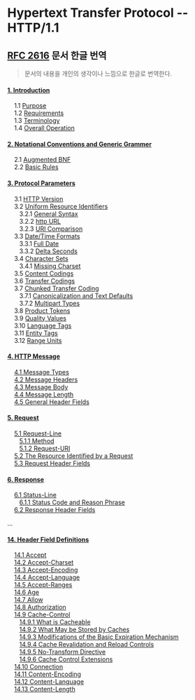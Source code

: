 # Hypertext Transfer Protocol -- HTTP/1.1 

## [RFC 2616](https://tools.ietf.org/html/rfc2616) 문서 한글 번역

> 문서의 내용을 개인의 생각이나 느낌으로 한글로 번역한다.

#### [1. Introduction](https://github.com/Study-Java-Together/study-http/blob/master/rfc-2616-HTTP1.1/ko/1.%20Introduction.md)

&nbsp;&nbsp;&nbsp; 1.1 [Purpose](https://github.com/Study-Java-Together/study-http/blob/master/rfc-2616-HTTP1.1/ko/1.1%20Purpose.md)<br>
&nbsp;&nbsp;&nbsp; 1.2 [Requirements]()<br>
&nbsp;&nbsp;&nbsp; 1.3 [Terminology]()<br>
&nbsp;&nbsp;&nbsp; 1.4 [Overall Operation]()<br>

#### [2. Notational Conventions and Generic Grammer]()

&nbsp;&nbsp;&nbsp; 2.1 [Augmented BNF]()<br>
&nbsp;&nbsp;&nbsp; 2.2 [Basic Rules]()<br>

#### [3. Protocol Parameters]()

&nbsp;&nbsp;&nbsp; 3.1 [HTTP Version]()<br>
&nbsp;&nbsp;&nbsp; 3.2 [Uniform Resource Identifiers]()<br>
&nbsp;&nbsp;&nbsp;&nbsp;&nbsp;&nbsp; 3.2.1 [General Syntax]()<br>
&nbsp;&nbsp;&nbsp;&nbsp;&nbsp;&nbsp; 3.2.2 [http URL]()<br>
&nbsp;&nbsp;&nbsp;&nbsp;&nbsp;&nbsp; 3.2.3 [URI Comparison]()<br>
&nbsp;&nbsp;&nbsp; 3.3 [Date/Time Formats]()<br>
&nbsp;&nbsp;&nbsp;&nbsp;&nbsp;&nbsp; 3.3.1 [Full Date]()<br>
&nbsp;&nbsp;&nbsp;&nbsp;&nbsp;&nbsp; 3.3.2 [Delta Seconds]()<br>
&nbsp;&nbsp;&nbsp; 3.4 [Character Sets]()<br>
&nbsp;&nbsp;&nbsp;&nbsp;&nbsp;&nbsp; 3.4.1 [Missing Charset]()<br>
&nbsp;&nbsp;&nbsp; 3.5 [Content Codings]()<br>
&nbsp;&nbsp;&nbsp; 3.6 [Transfer Codings]()<br>
&nbsp;&nbsp;&nbsp; 3.7 [Chunked Transfer Coding]()<br>
&nbsp;&nbsp;&nbsp;&nbsp;&nbsp;&nbsp; 3.7.1 [Canonicalization and Text Defaults]()<br>
&nbsp;&nbsp;&nbsp;&nbsp;&nbsp;&nbsp; 3.7.2 [Multipart Types]()<br>
&nbsp;&nbsp;&nbsp; 3.8 [Product Tokens]()<br>
&nbsp;&nbsp;&nbsp; 3.9 [Quality Values]()<br>
&nbsp;&nbsp;&nbsp; 3.10 [Language Tags]()<br>
&nbsp;&nbsp;&nbsp; 3.11 [Entity Tags]()<br>
&nbsp;&nbsp;&nbsp; 3.12 [Range Units]()<br>

#### [4. HTTP Message](https://github.com/Study-Java-Together/study-http/blob/master/rfc-2616-HTTP1.1/ko/4.%20HTTP%20Message.md#4-http-message)

&nbsp;&nbsp;&nbsp; [4.1 Message Types](https://github.com/Study-Java-Together/study-http/blob/master/rfc-2616-HTTP1.1/ko/4.%20HTTP%20Message.md#41-message-types)<br>
&nbsp;&nbsp;&nbsp; [4.2 Message Headers](https://github.com/Study-Java-Together/study-http/blob/master/rfc-2616-HTTP1.1/ko/4.%20HTTP%20Message.md#42-message-headers)<br>
&nbsp;&nbsp;&nbsp; [4.3 Message Body]()<br>
&nbsp;&nbsp;&nbsp; [4.4 Message Length]()<br>
&nbsp;&nbsp;&nbsp; [4.5 General Header Fields]()<br>

#### [5. Request](https://github.com/Study-Java-Together/study-http/blob/master/rfc-2616-HTTP1.1/ko/5.%20Request.md)

&nbsp;&nbsp;&nbsp; [5.1 Request-Line]()<br>
&nbsp;&nbsp;&nbsp;&nbsp;&nbsp;&nbsp; [5.1.1 Method]()<br>
&nbsp;&nbsp;&nbsp;&nbsp;&nbsp;&nbsp; [5.1.2 Request-URI]()<br>
&nbsp;&nbsp;&nbsp; [5.2 The Resource Identified by a Request]()<br>
&nbsp;&nbsp;&nbsp; [5.3 Request Header Fields]()<br>

#### [6. Response]()

&nbsp;&nbsp;&nbsp; [6.1 Status-Line]()<br>
&nbsp;&nbsp;&nbsp;&nbsp;&nbsp;&nbsp; [6.1.1 Status Code and Reason Phrase]()<br>
&nbsp;&nbsp;&nbsp; [6.2 Response Header Fields]()<br>

...

#### [14. Header Field Definitions](https://tools.ietf.org/html/rfc2616#page-100)

&nbsp;&nbsp;&nbsp; [14.1  Accept]()<br>
&nbsp;&nbsp;&nbsp; [14.2  Accept-Charset]()<br>
&nbsp;&nbsp;&nbsp; [14.3  Accept-Encoding]()<br>
&nbsp;&nbsp;&nbsp; [14.4  Accept-Language]()<br>
&nbsp;&nbsp;&nbsp; [14.5  Accept-Ranges]()<br>
&nbsp;&nbsp;&nbsp; [14.6  Age]()<br>
&nbsp;&nbsp;&nbsp; [14.7  Allow]()<br>
&nbsp;&nbsp;&nbsp; [14.8  Authorization]()<br>
&nbsp;&nbsp;&nbsp; [14.9  Cache-Control]()<br>
&nbsp;&nbsp;&nbsp;&nbsp;&nbsp;&nbsp; [14.9.1   What is Cacheable]()<br>
&nbsp;&nbsp;&nbsp;&nbsp;&nbsp;&nbsp; [14.9.2   What May be Stored by Caches]()<br>
&nbsp;&nbsp;&nbsp;&nbsp;&nbsp;&nbsp; [14.9.3   Modifications of the Basic Expiration Mechanism]()<br>
&nbsp;&nbsp;&nbsp;&nbsp;&nbsp;&nbsp; [14.9.4   Cache Revalidation and Reload Controls]()<br>
&nbsp;&nbsp;&nbsp;&nbsp;&nbsp;&nbsp; [14.9.5   No-Transform Directive]()<br>
&nbsp;&nbsp;&nbsp;&nbsp;&nbsp;&nbsp; [14.9.6   Cache Control Extensions]()<br>
&nbsp;&nbsp;&nbsp; [14.10  Connection]()<br>
&nbsp;&nbsp;&nbsp; [14.11 Content-Encoding]()<br>
&nbsp;&nbsp;&nbsp; [14.12  Content-Language]()<br>
&nbsp;&nbsp;&nbsp; [14.13  Content-Length](https://github.com/Study-Java-Together/study-http/blob/master/rfc-2616-HTTP1.1/ko/14.13.%20Content-Length.md)<br>
